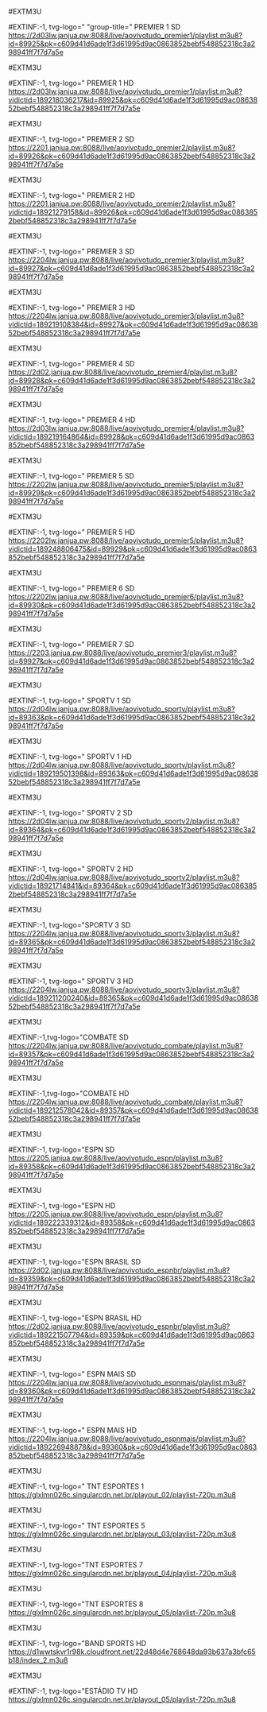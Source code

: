 #EXTM3U 

#EXTINF:-1, tvg-logo=" "group-title="
PREMIER 1 SD https://2d03lw.janjua.pw:8088/live/aovivotudo_premier1/playlist.m3u8?id=89925&pk=c609d41d6ade1f3d61995d9ac0863852bebf548852318c3a298941ff7f7d7a5e

#EXTM3U 

#EXTINF:-1, tvg-logo=" PREMIER 1 HD
https://2d03lw.janjua.pw:8088/live/aovivotudo_premier1/playlist.m3u8?vidictid=189218036217&id=89925&pk=c609d41d6ade1f3d61995d9ac0863852bebf548852318c3a298941ff7f7d7a5e

#EXTM3U 

#EXTINF:-1, tvg-logo=" PREMIER 2 SD
https://2201.janjua.pw:8088/live/aovivotudo_premier2/playlist.m3u8?id=89926&pk=c609d41d6ade1f3d61995d9ac0863852bebf548852318c3a298941ff7f7d7a5e

#EXTM3U 

#EXTINF:-1, tvg-logo=" PREMIER 2 HD
https://2201.janjua.pw:8088/live/aovivotudo_premier2/playlist.m3u8?vidictid=18921279158&id=89926&pk=c609d41d6ade1f3d61995d9ac0863852bebf548852318c3a298941ff7f7d7a5e

#EXTM3U 

#EXTINF:-1, tvg-logo=" PREMIER 3 SD
https://2204lw.janjua.pw:8088/live/aovivotudo_premier3/playlist.m3u8?id=89927&pk=c609d41d6ade1f3d61995d9ac0863852bebf548852318c3a298941ff7f7d7a5e

#EXTM3U 

#EXTINF:-1, tvg-logo=" PREMIER 3  HD
https://2204lw.janjua.pw:8088/live/aovivotudo_premier3/playlist.m3u8?vidictid=189219108384&id=89927&pk=c609d41d6ade1f3d61995d9ac0863852bebf548852318c3a298941ff7f7d7a5e

#EXTM3U 

#EXTINF:-1, tvg-logo=" PREMIER 4 SD 
https://2d02.janjua.pw:8088/live/aovivotudo_premier4/playlist.m3u8?id=89928&pk=c609d41d6ade1f3d61995d9ac0863852bebf548852318c3a298941ff7f7d7a5e

#EXTM3U 

#EXTINF:-1, tvg-logo=" PREMIER 4 HD 
https://2d03lw.janjua.pw:8088/live/aovivotudo_premier4/playlist.m3u8?vidictid=189219164864&id=89928&pk=c609d41d6ade1f3d61995d9ac0863852bebf548852318c3a298941ff7f7d7a5e

#EXTM3U 

#EXTINF:-1, tvg-logo=" PREMIER 5 SD 
https://2202lw.janjua.pw:8088/live/aovivotudo_premier5/playlist.m3u8?id=89929&pk=c609d41d6ade1f3d61995d9ac0863852bebf548852318c3a298941ff7f7d7a5e

#EXTM3U 

#EXTINF:-1, tvg-logo=" PREMIER 5 HD
https://2202lw.janjua.pw:8088/live/aovivotudo_premier5/playlist.m3u8?vidictid=189248806475&id=89929&pk=c609d41d6ade1f3d61995d9ac0863852bebf548852318c3a298941ff7f7d7a5e

#EXTM3U 

#EXTINF:-1, tvg-logo=" PREMIER 6 SD 
https://2202lw.janjua.pw:8088/live/aovivotudo_premier6/playlist.m3u8?id=89930&pk=c609d41d6ade1f3d61995d9ac0863852bebf548852318c3a298941ff7f7d7a5e

#EXTM3U 

#EXTINF:-1, tvg-logo=" PREMIER 7 SD 
https://2203.janjua.pw:8088/live/aovivotudo_premier3/playlist.m3u8?id=89927&pk=c609d41d6ade1f3d61995d9ac0863852bebf548852318c3a298941ff7f7d7a5e

#EXTM3U 

#EXTINF:-1, tvg-logo="  SPORTV 1 SD 
https://2d04lw.janjua.pw:8088/live/aovivotudo_sportv/playlist.m3u8?id=89363&pk=c609d41d6ade1f3d61995d9ac0863852bebf548852318c3a298941ff7f7d7a5e

#EXTM3U 

#EXTINF:-1, tvg-logo="   SPORTV 1 HD 
https://2d04lw.janjua.pw:8088/live/aovivotudo_sportv/playlist.m3u8?vidictid=189219501398&id=89363&pk=c609d41d6ade1f3d61995d9ac0863852bebf548852318c3a298941ff7f7d7a5e

#EXTM3U 

#EXTINF:-1, tvg-logo="   SPORTV 2 SD 
https://2d04lw.janjua.pw:8088/live/aovivotudo_sportv2/playlist.m3u8?id=89364&pk=c609d41d6ade1f3d61995d9ac0863852bebf548852318c3a298941ff7f7d7a5e

#EXTM3U 

#EXTINF:-1, tvg-logo=" SPORTV 2 HD 
https://2d04lw.janjua.pw:8088/live/aovivotudo_sportv2/playlist.m3u8?vidictid=18921714841&id=89364&pk=c609d41d6ade1f3d61995d9ac0863852bebf548852318c3a298941ff7f7d7a5e

#EXTM3U 

#EXTINF:-1, tvg-logo="SPORTV 3 SD 
https://2204lw.janjua.pw:8088/live/aovivotudo_sportv3/playlist.m3u8?id=89365&pk=c609d41d6ade1f3d61995d9ac0863852bebf548852318c3a298941ff7f7d7a5e

#EXTM3U 

#EXTINF:-1, tvg-logo="    SPORTV 3 HD 
https://2204lw.janjua.pw:8088/live/aovivotudo_sportv3/playlist.m3u8?vidictid=189211200240&id=89365&pk=c609d41d6ade1f3d61995d9ac0863852bebf548852318c3a298941ff7f7d7a5e

#EXTM3U 

#EXTINF:-1,tvg-logo="COMBATE  SD 
https://2204lw.janjua.pw:8088/live/aovivotudo_combate/playlist.m3u8?id=89357&pk=c609d41d6ade1f3d61995d9ac0863852bebf548852318c3a298941ff7f7d7a5e

#EXTM3U 

#EXTINF:-1,tvg-logo="COMBATE HD
https://2204lw.janjua.pw:8088/live/aovivotudo_combate/playlist.m3u8?vidictid=189212578042&id=89357&pk=c609d41d6ade1f3d61995d9ac0863852bebf548852318c3a298941ff7f7d7a5e

#EXTM3U

#EXTINF:-1, tvg-logo="ESPN SD
https://2205.janjua.pw:8088/live/aovivotudo_espn/playlist.m3u8?id=89358&pk=c609d41d6ade1f3d61995d9ac0863852bebf548852318c3a298941ff7f7d7a5e

#EXTM3U

#EXTINF:-1, tvg-logo="ESPN HD
https://2205.janjua.pw:8088/live/aovivotudo_espn/playlist.m3u8?vidictid=189222339312&id=89358&pk=c609d41d6ade1f3d61995d9ac0863852bebf548852318c3a298941ff7f7d7a5e

#EXTM3U

#EXTINF:-1, tvg-logo="ESPN BRASIL SD
https://2d02.janjua.pw:8088/live/aovivotudo_espnbr/playlist.m3u8?id=89359&pk=c609d41d6ade1f3d61995d9ac0863852bebf548852318c3a298941ff7f7d7a5e

#EXTM3U

#EXTINF:-1, tvg-logo="ESPN BRASIL HD
https://2d02.janjua.pw:8088/live/aovivotudo_espnbr/playlist.m3u8?vidictid=189221507794&id=89359&pk=c609d41d6ade1f3d61995d9ac0863852bebf548852318c3a298941ff7f7d7a5e

#EXTM3U

#EXTINF:-1, tvg-logo=" ESPN MAIS SD
https://2204lw.janjua.pw:8088/live/aovivotudo_espnmais/playlist.m3u8?id=89360&pk=c609d41d6ade1f3d61995d9ac0863852bebf548852318c3a298941ff7f7d7a5e

#EXTM3U

#EXTINF:-1, tvg-logo=" ESPN MAIS HD 
https://2204lw.janjua.pw:8088/live/aovivotudo_espnmais/playlist.m3u8?vidictid=189226948878&id=89360&pk=c609d41d6ade1f3d61995d9ac0863852bebf548852318c3a298941ff7f7d7a5e

#EXTM3U

#EXTINF:-1, tvg-logo=" TNT ESPORTES 1
https://glxlmn026c.singularcdn.net.br/playout_02/playlist-720p.m3u8

#EXTM3U

#EXTINF:-1, tvg-logo=" TNT ESPORTES 5
https://glxlmn026c.singularcdn.net.br/playout_03/playlist-720p.m3u8

#EXTM3U

#EXTINF:-1, tvg-logo="TNT ESPORTES 7
https://glxlmn026c.singularcdn.net.br/playout_04/playlist-720p.m3u8

#EXTM3U

#EXTINF:-1, tvg-logo="TNT ESPORTES 8
https://glxlmn026c.singularcdn.net.br/playout_05/playlist-720p.m3u8

#EXTM3U

#EXTINF:-1, tvg-logo="BAND SPORTS HD 
https://d1wwtskvr1r98k.cloudfront.net/22d48d4e768648da93b637a3bfc65b18/index_2.m3u8

#EXTM3U

#EXTINF:-1, tvg-logo="ESTÁDIO TV HD
https://glxlmn026c.singularcdn.net.br/playout_05/playlist-720p.m3u8
